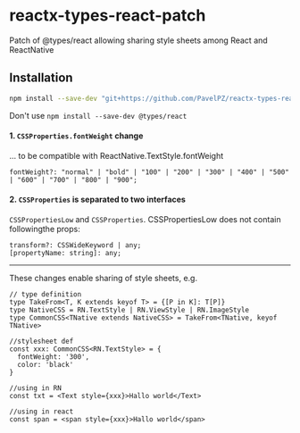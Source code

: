 # reactx-types-react-patch
Patch of @types/react allowing sharing style sheets among React and ReactNative

## Installation
```sh
npm install --save-dev "git+https://github.com/PavelPZ/reactx-types-react-patch.git"
```
Don't use ```npm install --save-dev @types/react```

#### 1. ```CSSProperties.fontWeight``` change
... to be compatible with ReactNative.TextStyle.fontWeight
```
fontWeight?: "normal" | "bold" | "100" | "200" | "300" | "400" | "500" | "600" | "700" | "800" | "900";
```

#### 2. ```CSSProperties``` is separated to two interfaces
```CSSPropertiesLow``` and ```CSSProperties```. CSSPropertiesLow does not contain followingthe  props: 
```
transform?: CSSWideKeyword | any;
[propertyName: string]: any;
```


--------------------------


These changes enable sharing of style sheets, e.g.

```
// type definition
type TakeFrom<T, K extends keyof T> = {[P in K]: T[P]}
type NativeCSS = RN.TextStyle | RN.ViewStyle | RN.ImageStyle
type CommonCSS<TNative extends NativeCSS> = TakeFrom<TNative, keyof TNative>

//stylesheet def
const xxx: CommonCSS<RN.TextStyle> = {
  fontWeight: '300',
  color: 'black'
}

//using in RN
const txt = <Text style={xxx}>Hallo world</Text>

//using in react
const span = <span style={xxx}>Hallo world</span>
```





